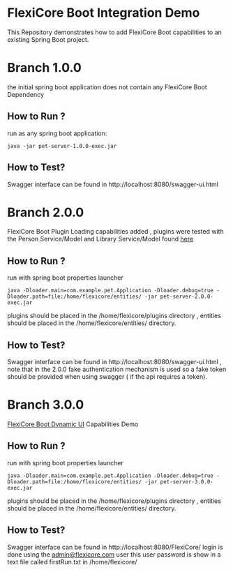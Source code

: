 # FlexiCore Boot Integration Demo

This Repository demonstrates how to add FlexiCore Boot capabilities to an existing Spring Boot project.


# Branch 1.0.0
 the initial spring boot application does not contain any FlexiCore Boot Dependency
 ## How to Run ?
run as any spring boot application:

    java -jar pet-server-1.0.0-exec.jar
 ## How to Test?
 Swagger interface can be found in http://localhost:8080/swagger-ui.html


# Branch 2.0.0
FlexiCore Boot Plugin Loading capabilities added , plugins were tested with the Person Service/Model and Library Service/Model found [here](https://github.com/wizzdi/FlexiCore-Examples)
 ## How to Run ?
run with spring boot properties launcher

    java -Dloader.main=com.example.pet.Application -Dloader.debug=true -Dloader.path=file:/home/flexicore/entities/ -jar pet-server-2.0.0-exec.jar 
    
plugins should be placed in the /home/flexicore/plugins directory , entities should be placed in the /home/flexicore/entities/ directory.
 ## How to Test?
 Swagger interface can be found in http://localhost:8080/swagger-ui.html , note that in the 2.0.0 fake authentication mechanism is used so a fake token should be provided when using swagger ( if the api requires a token).
 
# Branch 3.0.0
[FlexiCore Boot Dynamic UI](https://support.wizzdi.com/#dynamic-user-interface) Capabilities Demo
 ## How to Run ?
run with spring boot properties launcher

    java -Dloader.main=com.example.pet.Application -Dloader.debug=true -Dloader.path=file:/home/flexicore/entities/ -jar pet-server-3.0.0-exec.jar 
    
plugins should be placed in the /home/flexicore/plugins directory , entities should be placed in the /home/flexicore/entities/ directory.

 ## How to Test?
 Swagger interface can be found in http://localhost:8080/FlexiCore/
 login is done using the admin@flexicore.com user this user password is show in a text file called firstRun.txt in /home/flexicore/
